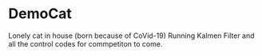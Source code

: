 # DemoCat
Lonely cat in house (born because of CoVid-19)
Running Kalmen Filter and all the control codes for commpetiton to come.
